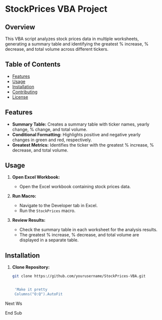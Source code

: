 # StockPrices VBA Project

## Overview

This VBA script analyzes stock prices data in multiple worksheets, generating a summary table and identifying the greatest % increase, % decrease, and total volume across different tickers.

## Table of Contents

- [Features](#features)
- [Usage](#usage)
- [Installation](#installation)
- [Contributing](#contributing)
- [License](#license)

## Features

- **Summary Table:** Creates a summary table with ticker names, yearly change, % change, and total volume.
- **Conditional Formatting:** Highlights positive and negative yearly changes in green and red, respectively.
- **Greatest Metrics:** Identifies the ticker with the greatest % increase, % decrease, and total volume.

## Usage

1. **Open Excel Workbook:**
   - Open the Excel workbook containing stock prices data.
   
2. **Run Macro:**
   - Navigate to the Developer tab in Excel.
   - Run the `StockPrices` macro.

3. **Review Results:**
   - Check the summary table in each worksheet for the analysis results.
   - The greatest % increase, % decrease, and total volume are displayed in a separate table.

## Installation

1. **Clone Repository:**
   ```bash
   git clone https://github.com/yourusername/StockPrices-VBA.git

    
    'Make it pretty
    Columns("O:Q").AutoFit
Next Ws

End Sub
